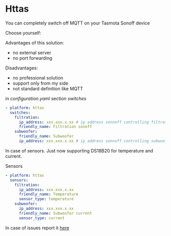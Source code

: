 # Httas

You can completely switch off MQTT on your Tasmota Sonoff device

Choose yourself:

Advantages of this solution:
- no external server
- no port forwarding

Disadvantages:
- no professional solution
- support only from my side
- not standard definition like MQTT

in *configuration.yaml* section *switches*
```yaml
- platform: httas
  switches:
    filtration:
      ip_address: xxx.xxx.x.xx # ip address sonnoff controlling filtration
      friendly_name: Filtration sonoff          
    subwoofer:
      friendly_name: Subwoofer
      ip_address: xxx.xxx.x.xx # ip address sonnoff controlling subwoofer        
```
In case of sensors. Just now supporting DS18B20 for temperature and current.

Sensors
```yaml
- platform: httas
  sensors:
    filtration:      
      ip_address: xxx.xxx.x.xx 
      friendly_name: Temperature
      sensor_type: temperature    
    subwoofer:      
      ip_address: xxx.xxx.x.xx
      friendly_name: Subwoofer current      
      sensor_type: current                  
```
In case of issues report it [here](https://github.com/JiriKursky/Hass.io_CZ_SK_custom_components/issues)
